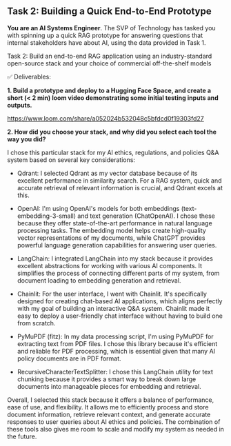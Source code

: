 ## Task 2: Building a Quick End-to-End Prototype

**You are an AI Systems Engineer**.  The SVP of Technology has tasked you with spinning up a quick RAG prototype for answering questions that internal stakeholders have about AI, using the data provided in Task 1.


Task 2: Build an end-to-end RAG application using an industry-standard open-source stack and your choice of commercial off-the-shelf models



✅ Deliverables:

**1. Build a prototype and deploy to a Hugging Face Space, and create a short (< 2 min) loom video demonstrating some initial testing inputs and outputs.**

https://www.loom.com/share/a052024b532048c5bfdcd0f19303fd27

**2. How did you choose your stack, and why did you select each tool the way you did?**

I chose this particular stack for my AI ethics, regulations, and policies Q&A system based on several key considerations:


* Qdrant: I selected Qdrant as my vector database because of its excellent performance in similarity search. For a RAG system, quick and accurate retrieval of relevant information is crucial, and Qdrant excels at this.


* OpenAI: I'm using OpenAI's models for both embeddings (text-embedding-3-small) and text generation (ChatOpenAI). I chose these because they offer state-of-the-art performance in natural language processing tasks. The embedding model helps create high-quality vector representations of my documents, while ChatGPT provides powerful language generation capabilities for answering user queries.


* LangChain: I integrated LangChain into my stack because it provides excellent abstractions for working with various AI components. It simplifies the process of connecting different parts of my system, from document loading to embedding generation and retrieval.


* Chainlit: For the user interface, I went with Chainlit. It's specifically designed for creating chat-based AI applications, which aligns perfectly with my goal of building an interactive Q&A system. Chainlit made it easy to deploy a user-friendly chat interface without having to build one from scratch.


* PyMuPDF (fitz): In my data processing script, I'm using PyMuPDF for extracting text from PDF files. I chose this library because it's efficient and reliable for PDF processing, which is essential given that many AI policy documents are in PDF format.

* RecursiveCharacterTextSplitter: I chose this LangChain utility for text chunking because it provides a smart way to break down large documents into manageable pieces for embedding and retrieval.


Overall, I selected this stack because it offers a balance of performance, ease of use, and flexibility. It allows me to efficiently process and store document information, retrieve relevant context, and generate accurate responses to user queries about AI ethics and policies. The combination of these tools also gives me room to scale and modify my system as needed in the future.